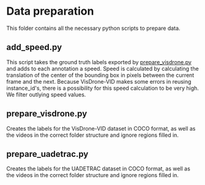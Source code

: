 # Data preparation
This folder contains all the necessary python scripts to prepare data.


## add_speed.py
This script takes the ground truth labels exported by [prepare_visdrone.py](https://github.com/SartisticV/ThesisTransformers/blob/main/data_preparation/prepare_visdrone.py) and adds to each annotation a speed. Speed is calculated by calculating the translation of the center of the bounding box in pixels between the current frame and the next. Because VisDrone-VID makes some errors in reusing instance_id's, there is a possibility for this speed calculation to be very high. We filter outlying speed values.

## prepare_visdrone.py
Creates the labels for the VisDrone-VID dataset in COCO format, as well as the videos in the correct folder structure and ignore regions filled in.

## prepare_uadetrac.py
Creates the labels for the UADETRAC dataset in COCO format, as well as the videos in the correct folder structure and ignore regions filled in.